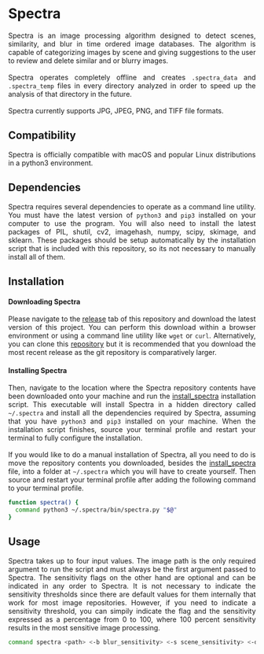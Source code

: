 # Spectra
<p align="justify">
Spectra is an image processing algorithm designed to detect scenes, similarity, and blur in time ordered image databases. The algorithm is capable of categorizing images by scene and giving suggestions to the user to review and delete similar and or blurry images.<br><br>Spectra operates completely offline and creates <code>.spectra_data</code> and <code>.spectra_temp</code> files in every directory analyzed in order to speed up the analysis of that directory in the future.<br><br>Spectra currently supports JPG, JPEG, PNG, and TIFF file formats.
</p>

## Compatibility
<p align="justify">
Spectra is officially compatible with macOS and popular Linux distributions in a python3 environment.
</p>

## Dependencies
<p align="justify">
Spectra requires several dependencies to operate as a command line utility. You must have the latest version of <code>python3</code> and <code>pip3</code> installed on your computer to use the program. You will also need to install the latest packages of PIL, shutil, cv2, imagehash, numpy, scipy, skimage, and sklearn. These packages should be setup automatically by the installation script that is included with this repository, so its not necessary to manually install all of them.
</p>

## Installation

#### Downloading Spectra
<p align="justify">
Please navigate to the <a href="https://github.com/nalinahuja22/spectra/releases">release</a> tab of this repository and download the latest version of this project. You can perform this download within a browser environment or using a command line utility like <code>wget</code> or <code>curl</code>. Alternatively, you can clone this <a href="https://github.com/nalinahuja22/spectra">repository</a> but it is recommended that you download the most recent release as the git repository is comparatively larger.
</p>

#### Installing Spectra
<p align="justify">
Then, navigate to the location where the Spectra repository contents have been downloaded onto your machine and run the <a href="https://github.com/nalinahuja22/spectra/blob/master/install_spectra">install_spectra</a> installation script. This executable will install Spectra in a hidden directory called <code>~/.spectra</code> and install all the dependencies required by Spectra, assuming that you have <code>python3</code> and <code>pip3</code> installed on your machine. When the installation script finishes, source your terminal profile and restart your terminal to fully configure the installation.<br><br>If you would like to do a manual installation of Spectra, all you need to do is move the repository contents you downloaded, besides the <a href="https://github.com/nalinahuja22/spectra/blob/master/install_spectra">install_spectra</a> file, into a folder at <code>~/.spectra</code> which you will have to create yourself. Then source and restart your terminal profile after adding the following command to your terminal profile.
</p>

```bash
function spectra() {
  command python3 ~/.spectra/bin/spectra.py "$@"
}
```

## Usage
<p align="justify">
Spectra takes up to four input values. The image path is the only required argument to run the script and must always be the first argument passed to Spectra. The sensitivity flags on the other hand are optional and can be indicated in any order to Spectra. It is not necessary to indicate the sensitivity thresholds since there are default values for them internally that work for most image repositories. However, if you need to indicate a sensitivity threshold, you can simpily indicate the flag and the sensitivity expressed as a percentage from 0 to 100, where 100 percent sensitivity results in the most sensitive image processing.
</p>

```bash
command spectra <path> <-b blur_sensitivity> <-s scene_sensitivity> <-d duplicate_sensitivity>
```
